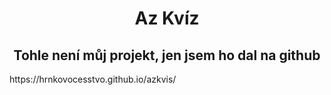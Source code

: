 <h1 style="text-align: center;">Az Kvíz</h1>
<h2 style="text-align: center;">Tohle není můj projekt, jen jsem ho dal na github</h2>
https://hrnkovocesstvo.github.io/azkvis/
